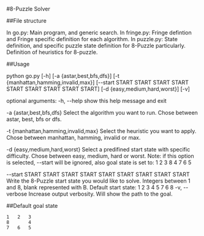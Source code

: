 #8-Puzzle Solver

##File structure

In go.py:
	Main program, and generic search.
In fringe.py:
	Fringe defintion and Fringe specific definition for each algorithm.
In puzzle.py:
	State definition, and specific puzzle state definition for 8-Puzzle
	particularly. Definition of heuristics for 8-puzzle.

##Usage

python go.py
             [-h]
			 [-a {astar,best,bfs,dfs}]
             [-t {manhattan,hamming,invalid,max}]
             [--start START START START START START START START START START]
             [-d {easy,medium,hard,worst}] [-v]

optional arguments:
  -h, --help
						show this help message and exit

  -a {astar,best,bfs,dfs}
                        Select the algorithm you want to run. Chose between
                        astar, best, bfs or dfs.

  -t {manhattan,hamming,invalid,max}
                        Select the heuristic you want to apply. Chose between
                        manhattan, hamming, invalid or max.

  -d {easy,medium,hard,worst}
                        Select a predifined start state with specific
                        difficulty. Chose between easy, medium, hard or worst.
						Note: if this option is selected, --start will be
						ignored, also goal state is set to:
						1	2	3
						8	4
						7	6	5

  --start START START START START START START START START START
                        Write the 8-Puzzle start state you would like to
                        solve. Integers between 1 and 8, blank represented
                        with B. Default start state:
						1	2	3
						4		5
						7	6	8
  -v, --verbose
						Increase output verbosity. Will show the path to the
                        goal.

##Default goal state

	1	2	3
	8		4
	7	6	5


